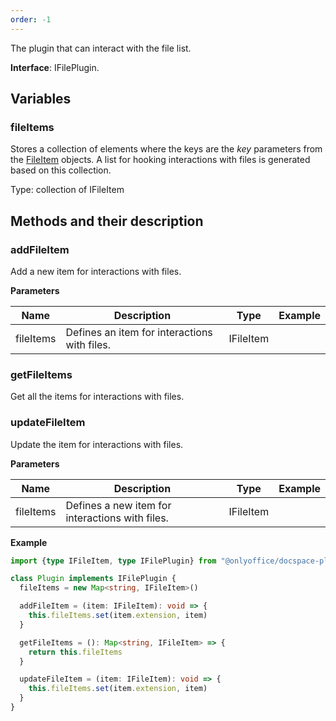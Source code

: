 ```yaml
---
order: -1
---
```


The plugin that can interact with the file list.

**Interface**: IFilePlugin.

## Variables

### fileItems

Stores a collection of elements where the keys are the *key* parameters from the [FileItem](../../Plugin%20Items/FileItem/index.md) objects. A list for hooking interactions with files is generated based on this collection.

Type: collection of IFileItem

## Methods and their description

### addFileItem

Add a new item for interactions with files.

**Parameters**

| Name      | Description                                  | Type      | Example |
| --------- | -------------------------------------------- | --------- | ------- |
| fileItems | Defines an item for interactions with files. | IFileItem |         |

### getFileItems

Get all the items for interactions with files.

### updateFileItem

Update the item for interactions with files.

**Parameters**

| Name      | Description                                     | Type      | Example |
| --------- | ----------------------------------------------- | --------- | ------- |
| fileItems | Defines a new item for interactions with files. | IFileItem |         |

**Example**

``` typescript
import {type IFileItem, type IFilePlugin} from "@onlyoffice/docspace-plugin-sdk"

class Plugin implements IFilePlugin {
  fileItems = new Map<string, IFileItem>()

  addFileItem = (item: IFileItem): void => {
    this.fileItems.set(item.extension, item)
  }

  getFileItems = (): Map<string, IFileItem> => {
    return this.fileItems
  }

  updateFileItem = (item: IFileItem): void => {
    this.fileItems.set(item.extension, item)
  }
}
```
